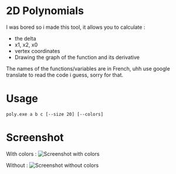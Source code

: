 # 2D Polynomials
I was bored so i made this tool, it allows you to calculate :
* the delta
* x1, x2, x0
* vertex coordinates
* Drawing the graph of the function and its derivative

The names of the functions/variables are in French, uhh use google translate to read the code i guess, sorry for that.

# Usage 
```poly.exe a b c [--size 20] [--colors]```

# Screenshot
With colors :
![Screenshot with colors](screenshot/screenshot_colors.png)

Without :
![Screenshot without colors](screenshot/screenshot_no_colors.png)
